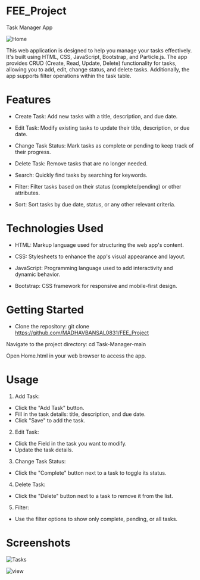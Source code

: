 # FEE_Project

Task Manager App 

![Home](https://github.com/MADHAVBANSAL0831/FEE_Project/assets/96764288/849ce10c-5f33-4c51-af3b-6702db843287)



This web application is designed to help you manage your tasks effectively. It's built using HTML, CSS, JavaScript, Bootstrap, and Particle.js. The app provides CRUD (Create, Read, Update, Delete) functionality for tasks, allowing you to add, edit, change status, and delete tasks. Additionally, the app supports filter operations within the task table.

# Features

* Create Task: Add new tasks with a title, description, and due date.

* Edit Task: Modify existing tasks to update their title, description, or due date.

* Change Task Status: Mark tasks as complete or pending to keep track of their progress.

* Delete Task: Remove tasks that are no longer needed.

* Search: Quickly find tasks by searching for keywords.

* Filter: Filter tasks based on their status (complete/pending) or other attributes.

* Sort: Sort tasks by due date, status, or any other relevant criteria.

 # Technologies Used
* HTML: Markup language used for structuring the web app's content.

* CSS: Stylesheets to enhance the app's visual appearance and layout.

* JavaScript: Programming language used to add interactivity and dynamic behavior.

* Bootstrap: CSS framework for responsive and mobile-first design.

# Getting Started
- Clone the repository: git clone https://github.com/MADHAVBANSAL0831/FEE_Project

Navigate to the project directory: cd Task-Manager-main

Open Home.html in your web browser to access the app.

# Usage
1. Add Task:

  * Click the "Add Task" button.
  * Fill in the task details: title, description, and due date.
  * Click "Save" to add the task.

2. Edit Task:

  * Click the Field in the task you want to modify.
  * Update the task details.

3. Change Task Status:

  * Click the "Complete" button next to a task to toggle its status.

  
4. Delete Task:

  * Click the "Delete" button next to a task to remove it from the list.

5. Filter:

  * Use the filter options to show only complete, pending, or all tasks.


# Screenshots

![Tasks](https://github.com/MADHAVBANSAL0831/FEE_Project/assets/96764288/d6c9c2e5-4c63-4eae-b4a6-9dd869b72e8e)


![view](https://github.com/MADHAVBANSAL0831/FEE_Project/assets/96764288/8d514274-3590-4fce-9821-cc76c43081b3)


